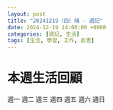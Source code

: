 ```yaml
---
layout: post
title: "20241219（四）晴 - 週記"
date: 2024-12-19 14:00:00 +0800
categories: [週記, 生活]
tags: [生活, 學習, 工作, 反思]
---
```


# 本週生活回顧

週一
週二
週三
週四
週五
週六
週日

